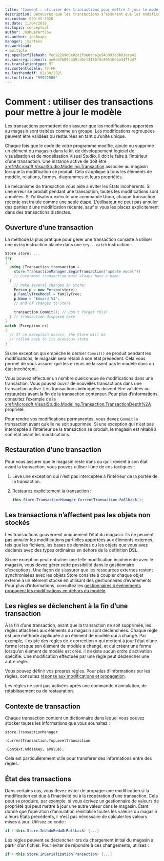 ```yaml
---
title: 'Comment : utiliser des transactions pour mettre à jour le modèle'
description: Découvrez que les transactions s’assurent que les modifications apportées au magasin sont traitées comme un groupe et comment utiliser des transactions pour mettre à jour le modèle.
ms.custom: SEO-VS-2020
ms.date: 11/04/2016
ms.topic: conceptual
author: JoshuaPartlow
ms.author: joshuapa
manager: jmartens
ms.workload:
- multiple
ms.openlocfilehash: fe892269d0e02d1f8e0aca2e943993ebb03cea41
ms.sourcegitcommit: ae6d47b09a439cd0e13180f5e89510e3e347fd47
ms.translationtype: MT
ms.contentlocale: fr-FR
ms.lasthandoff: 02/08/2021
ms.locfileid: "99922580"
---
```

# <a name="how-to-use-transactions-to-update-the-model"></a>Comment : utiliser des transactions pour mettre à jour le modèle
Les transactions permettent de s’assurer que les modifications apportées au magasin sont traitées comme un groupe. Les modifications regroupées peuvent être validées ou restaurées en tant qu’unité unique.

 Chaque fois que le code de votre programme modifie, ajoute ou supprime un élément du magasin dans le kit de développement logiciel de visualisation et de modélisation Visual Studio, il doit le faire à l’intérieur d’une transaction. Une instance active de doit être <xref:Microsoft.VisualStudio.Modeling.Transaction> associée au magasin lorsque la modification se produit. Cela s’applique à tous les éléments de modèle, relations, formes, diagrammes et leurs propriétés.

 Le mécanisme de transaction vous aide à éviter les États incohérents. Si une erreur se produit pendant une transaction, toutes les modifications sont annulées. Si l’utilisateur exécute une commande Undo, chaque transaction récente est traitée comme une seule étape. L’utilisateur ne peut pas annuler des parties d’une modification récente, sauf si vous les placez explicitement dans des transactions distinctes.

## <a name="opening-a-transaction"></a>Ouverture d’une transaction
 La méthode la plus pratique pour gérer une transaction consiste à utiliser une `using` instruction placée dans une `try...catch` instruction :

```csharp
Store store; ...
try
{
  using (Transaction transaction =
    store.TransactionManager.BeginTransaction("update model"))
    // Outermost transaction must always have a name.
  {
    // Make several changes in Store:
    Person p = new Person(store);
    p.FamilyTreeModel = familyTree;
    p.Name = "Edward VI";
    // end of changes to Store

    transaction.Commit(); // Don't forget this!
  } // transaction disposed here
}
catch (Exception ex)
{
  // If an exception occurs, the Store will be
  // rolled back to its previous state.
}
```

 Si une exception qui empêche le dernier `Commit()` se produit pendant les modifications, le magasin sera rétabli à son état précédent. Cela vous permet de vous assurer que les erreurs ne laissent pas le modèle dans un état incohérent.

 Vous pouvez effectuer un nombre quelconque de modifications dans une transaction. Vous pouvez ouvrir de nouvelles transactions dans une transaction active. Les transactions imbriquées doivent être validées ou restaurées avant la fin de la transaction conteneur. Pour plus d’informations, consultez l’exemple de la <xref:Microsoft.VisualStudio.Modeling.Transaction.TransactionDepth%2A> propriété.

 Pour rendre vos modifications permanentes, vous devez `Commit` la transaction avant qu’elle ne soit supprimée. Si une exception qui n’est pas interceptée à l’intérieur de la transaction se produit, le magasin est rétabli à son état avant les modifications.

## <a name="rolling-back-a-transaction"></a>Restauration d’une transaction
 Pour vous assurer que le magasin reste dans ou qu’il revient à son état avant la transaction, vous pouvez utiliser l’une de ces tactiques :

1. Lève une exception qui n’est pas interceptée à l’intérieur de la portée de la transaction.

2. Restaurez explicitement la transaction :

    ```csharp
    this.Store.TransactionManager.CurrentTransaction.Rollback();
    ```

## <a name="transactions-do-not-affect-non-store-objects"></a>Les transactions n’affectent pas les objets non stockés
 Les transactions gouvernent uniquement l’état du magasin. Ils ne peuvent pas annuler les modifications partielles apportées aux éléments externes, tels que les fichiers, les bases de données ou les objets que vous avez déclarés avec des types ordinaires en dehors de la définition DSL.

 Si une exception peut entraîner une telle modification incohérente avec le magasin, vous devez gérer cette possibilité dans le gestionnaire d’exceptions. Une façon de s’assurer que les ressources externes restent synchronisées avec les objets Store consiste à coupler chaque objet externe à un élément stocké en utilisant des gestionnaires d’événements. Pour plus d’informations, consultez les [gestionnaires d’événements propagent les modifications en dehors du modèle](../modeling/event-handlers-propagate-changes-outside-the-model.md).

## <a name="rules-fire-at-the-end-of-a-transaction"></a>Les règles se déclenchent à la fin d’une transaction
 À la fin d’une transaction, avant que la transaction ne soit supprimée, les règles attachées aux éléments du magasin sont déclenchées. Chaque règle est une méthode appliquée à un élément de modèle qui a changé. Par exemple, il existe des règles de « correction » qui mettent à jour l’état d’une forme lorsque son élément de modèle a changé, et qui créent une forme lorsqu’un élément de modèle est créé. Il n’existe aucun ordre d’activation spécifié. Une modification effectuée par une règle peut déclencher une autre règle.

 Vous pouvez définir vos propres règles. Pour plus d’informations sur les règles, consultez [réponse aux modifications et propagation](../modeling/responding-to-and-propagating-changes.md).

 Les règles ne sont pas activées après une commande d’annulation, de rétablissement ou de restauration.

## <a name="transaction-context"></a>Contexte de transaction
 Chaque transaction contient un dictionnaire dans lequel vous pouvez stocker toutes les informations que vous souhaitez :

 `store.TransactionManager`

 `.CurrentTransaction.TopLevelTransaction`

 `.Context.Add(aKey, aValue);`

 Cela est particulièrement utile pour transférer des informations entre des règles.

## <a name="transaction-state"></a>État des transactions
 Dans certains cas, vous devez éviter de propager une modification si la modification est due à l’inactivité ou à la réopération d’une transaction. Cela peut se produire, par exemple, si vous écrivez un gestionnaire de valeurs de propriété qui peut mettre à jour une autre valeur dans le magasin. Étant donné que l’opération d’annulation réinitialise toutes les valeurs du magasin à leurs États précédents, il n’est pas nécessaire de calculer les valeurs mises à jour. Utilisez ce code :

```csharp
if (!this.Store.InUndoRedoOrRollback) {...}
```

 Les règles peuvent se déclencher lors du chargement initial du magasin à partir d’un fichier. Pour éviter de répondre à ces changements, utilisez :

```csharp
if (!this.Store.InSerializationTransaction) {...}
```
